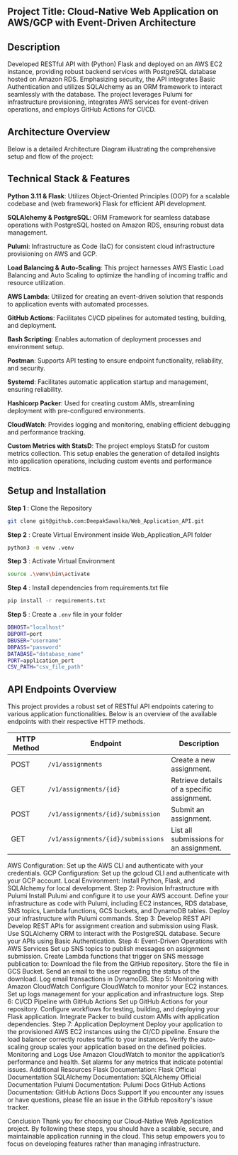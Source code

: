 ## Project Title: Cloud-Native Web Application on AWS/GCP with Event-Driven Architecture

## Description
Developed RESTful API with (Python) Flask and deployed on an AWS EC2 instance, providing robust backend services with PostgreSQL database hosted on Amazon RDS. Emphasizing security, the API integrates Basic Authentication and utilizes SQLAlchemy as an ORM framework to interact seamlessly with the database. The project leverages Pulumi for infrastructure provisioning, integrates AWS services for event-driven operations, and employs GitHub Actions for CI/CD.

## Architecture Overview
Below is a detailed Architecture Diagram illustrating the comprehensive setup and flow of the project:


## Technical Stack & Features

**Python 3.11 & Flask**: Utilizes Object-Oriented Principles (OOP) for a scalable codebase and (web framework) Flask for efficient API development.

**SQLAlchemy & PostgreSQL**: ORM Framework for seamless database operations with PostgreSQL hosted on Amazon RDS, ensuring robust data management.

**Pulumi**: Infrastructure as Code (IaC) for consistent cloud infrastructure provisioning on AWS and GCP.

**Load Balancing & Auto-Scaling**: This project harnesses AWS Elastic Load Balancing and Auto Scaling to optimize the handling of incoming traffic and resource utilization. 

**AWS Lambda**: Utilized for creating an event-driven solution that responds to application events with automated processes.

**GitHub Actions**: Facilitates CI/CD pipelines for automated testing, building, and deployment.

**Bash Scripting**: Enables automation of deployment processes and environment setup.

**Postman**: Supports API testing to ensure endpoint functionality, reliability, and security.

**Systemd**: Facilitates automatic application startup and management, ensuring reliability.

**Hashicorp Packer**: Used for creating custom AMIs, streamlining deployment with pre-configured environments.

**CloudWatch**: Provides logging and monitoring, enabling efficient debugging and performance tracking.

**Custom Metrics with StatsD**: The project employs StatsD for custom metrics collection. This setup enables the generation of detailed insights into application operations, including custom events and performance metrics.

## Setup and Installation

**Step 1** : Clone the Repository
```bash
git clone git@github.com:DeepakSawalka/Web_Application_API.git
```
**Step 2** : Create Virtual Environment inside Web_Application_API folder
```bash
python3 -m venv .venv
```
**Step 3** : Activate Virtual Environment
```bash
source .\venv\bin\activate
```
**Step 4** : Install dependencies from requirements.txt file
```bash
pip install -r requirements.txt
```
**Step 5** : Create a `.env` file in your folder
```bash
DBHOST="localhost"
DBPORT=port
DBUSER="username"
DBPASS="password"
DATABASE="database_name"
PORT=application_port
CSV_PATH="csv_file_path"
```
## API Endpoints Overview

This project provides a robust set of RESTful API endpoints catering to various application functionalities. Below is an overview of the available endpoints with their respective HTTP methods.

| HTTP Method | Endpoint                            | Description                                 |
|-------------|-------------------------------------|---------------------------------------------|
| POST        | `/v1/assignments`                   | Create a new assignment.                    |
| GET         | `/v1/assignments/{id}`              | Retrieve details of a specific assignment. |
| POST        | `/v1/assignments/{id}/submission`   | Submit an assignment.                       |
| GET         | `/v1/assignments/{id}/submissions`  | List all submissions for an assignment.     |



AWS Configuration: Set up the AWS CLI and authenticate with your credentials.
GCP Configuration: Set up the gcloud CLI and authenticate with your GCP account.
Local Environment: Install Python, Flask, and SQLAlchemy for local development.
Step 2: Provision Infrastructure with Pulumi
Install Pulumi and configure it to use your AWS account.
Define your infrastructure as code with Pulumi, including EC2 instances, RDS database, SNS topics, Lambda functions, GCS buckets, and DynamoDB tables.
Deploy your infrastructure with Pulumi commands.
Step 3: Develop REST API
Develop REST APIs for assignment creation and submission using Flask.
Use SQLAlchemy ORM to interact with the PostgreSQL database.
Secure your APIs using Basic Authentication.
Step 4: Event-Driven Operations with AWS Services
Set up SNS topics to publish messages on assignment submission.
Create Lambda functions that trigger on SNS message publication to:
Download the file from the GitHub repository.
Store the file in GCS Bucket.
Send an email to the user regarding the status of the download.
Log email transactions in DynamoDB.
Step 5: Monitoring with Amazon CloudWatch
Configure CloudWatch to monitor your EC2 instances.
Set up logs management for your application and infrastructure logs.
Step 6: CI/CD Pipeline with GitHub Actions
Set up GitHub Actions for your repository.
Configure workflows for testing, building, and deploying your Flask application.
Integrate Packer to build custom AMIs with application dependencies.
Step 7: Application Deployment
Deploy your application to the provisioned AWS EC2 instances using the CI/CD pipeline.
Ensure the load balancer correctly routes traffic to your instances.
Verify the auto-scaling group scales your application based on the defined policies.
Monitoring and Logs
Use Amazon CloudWatch to monitor the application’s performance and health.
Set alarms for any metrics that indicate potential issues.
Additional Resources
Flask Documentation: Flask Official Documentation
SQLAlchemy Documentation: SQLAlchemy Official Documentation
Pulumi Documentation: Pulumi Docs
GitHub Actions Documentation: GitHub Actions Docs
Support
If you encounter any issues or have questions, please file an issue in the GitHub repository's issue tracker.

Conclusion
Thank you for choosing our Cloud-Native Web Application project. By following these steps, you should have a scalable, secure, and maintainable application running in the cloud. This setup empowers you to focus on developing features rather than managing infrastructure.